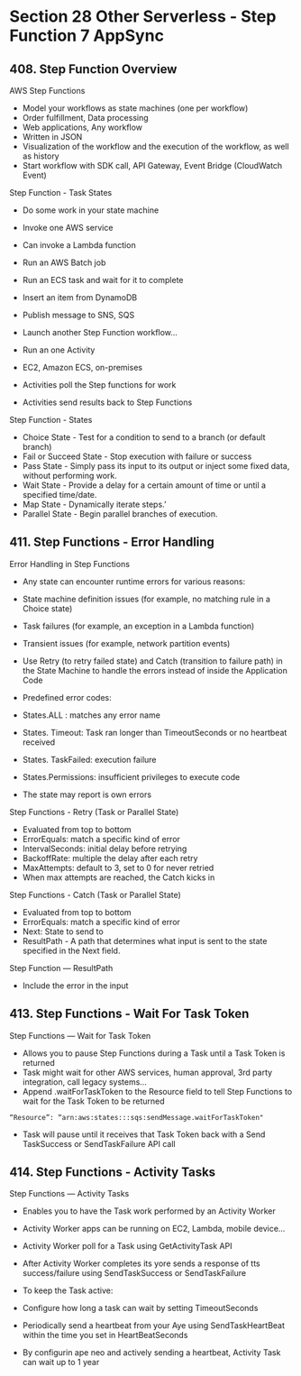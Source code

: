 # Section 28 Other Serverless - Step Function 7 AppSync

## 408. Step Function Overview

AWS Step Functions

- Model your workflows as state machines (one per workflow)
 - Order fulfillment, Data processing
 - Web applications, Any workflow
- Written in JSON
- Visualization of the workflow and the execution of the workflow, as well as history
- Start workflow with SDK call, API Gateway, Event Bridge (CloudWatch Event)


Step Function - Task States

- Do some work in your state machine
- Invoke one AWS service
 - Can invoke a Lambda function
 - Run an AWS Batch job
 - Run an ECS task and wait for it to complete
 - Insert an item from DynamoDB
 - Publish message to SNS, SQS
 - Launch another Step Function workflow...

- Run an one Activity
 - EC2, Amazon ECS, on-premises
 - Activities poll the Step functions for work
 - Activities send results back to Step Functions

Step Function - States

- Choice State - Test for a condition to send to a branch (or default branch)
- Fail or Succeed State - Stop execution with failure or success
- Pass State - Simply pass its input to its output or inject some fixed data, without performing work.
- Wait State - Provide a delay for a certain amount of time or until a specified time/date.
- Map State - Dynamically iterate steps.’
- Parallel State - Begin parallel branches of execution.

## 411. Step Functions - Error Handling

Error Handling in Step Functions

- Any state can encounter runtime errors for various reasons:
 - State machine definition issues (for example, no matching rule in a Choice state)
 - Task failures (for example, an exception in a Lambda function)
 - Transient issues (for example, network partition events)

- Use Retry (to retry failed state) and Catch (transition to failure path) in the State Machine to handle the errors instead of inside the Application Code

- Predefined error codes:
 - States.ALL : matches any error name
 - States. Timeout: Task ran longer than TimeoutSeconds or no heartbeat received
 - States. TaskFailed: execution failure
 - States.Permissions: insufficient privileges to execute code

- The state may report is own errors

Step Functions - Retry (Task or Parallel State)

- Evaluated from top to bottom
- ErrorEquals: match a specific kind of error
- IntervalSeconds: initial delay before retrying
- BackoffRate: multiple the delay after each retry
- MaxAttempts: default to 3, set to 0 for never retried
- When max attempts are reached, the Catch kicks in

Step Functions - Catch (Task or Parallel State)

- Evaluated from top to bottom
- ErrorEquals: match a specific kind of error
- Next: State to send to
- ResultPath - A path that determines what input is sent to the state specified in the Next field.

Step Function — ResultPath

- Include the error in the input

## 413. Step Functions - Wait For Task Token

Step Functions — Wait for Task Token

- Allows you to pause Step Functions during a Task until a Task Token is returned
- Task might wait for other AWS services, human approval, 3rd party integration, call legacy systems...
- Append .waitForTaskToken to the Resource field to tell Step Functions to wait for the Task Token to be returned

`
“Resource”: “arn:aws:states:::sqs:sendMessage.waitForTaskToken"
`

- Task will pause until it receives that Task Token back with a Send TaskSuccess or SendTaskFailure API call

## 414. Step Functions - Activity Tasks

Step Functions — Activity Tasks

- Enables you to have the Task work performed by an Activity Worker

- Activity Worker apps can be running on EC2, Lambda, mobile device...

- Activity Worker poll for a Task using GetActivityTask API

- After Activity Worker completes its yore sends a response of tts success/failure using SendTaskSuccess or SendTaskFailure

- To keep the Task active:
 - Configure how long a task can wait by setting TimeoutSeconds
 - Periodically send a heartbeat from your Aye using SendTaskHeartBeat within the time you set in HeartBeatSeconds

- By configurin ape neo and actively sending a heartbeat, Activity Task can wait up to 1 year